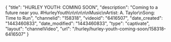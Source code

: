 {
    "title": "HURLEY YOUTH: COMING SOON",
    "description": "Coming to a future near you. #HurleyYouth\n\n\n\n\nMusic\nArtist: A. Taylor\nSong: Time to Run",
    "channelid": "158318",
    "videoid": "6416507",
    "date_created": "1443460833",
    "date_modified": "1443460833",
    "type": "captivate",
    "layout": "channelVideo",
    "url": "\/hurley\/hurley-youth-coming-soon\/158318-6416507"
}